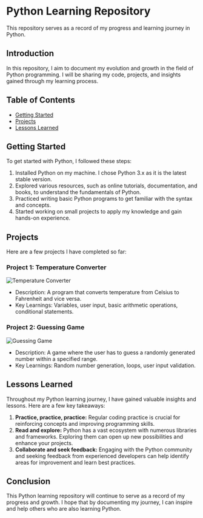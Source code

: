 # Python Learning Repository

This repository serves as a record of my progress and learning journey in Python.

## Introduction

In this repository, I aim to document my evolution and growth in the field of Python programming. I will be sharing my code, projects, and insights gained through my learning process.

## Table of Contents

- [Getting Started](#getting-started)
- [Projects](#projects)
- [Lessons Learned](#lessons-learned)

## Getting Started

To get started with Python, I followed these steps:

1. Installed Python on my machine. I chose Python 3.x as it is the latest stable version.
2. Explored various resources, such as online tutorials, documentation, and books, to understand the fundamentals of Python.
3. Practiced writing basic Python programs to get familiar with the syntax and concepts.
4. Started working on small projects to apply my knowledge and gain hands-on experience.

## Projects

Here are a few projects I have completed so far:

### Project 1: Temperature Converter

![Temperature Converter](temperature_converter.png)

- Description: A program that converts temperature from Celsius to Fahrenheit and vice versa.
- Key Learnings: Variables, user input, basic arithmetic operations, conditional statements.

### Project 2: Guessing Game

![Guessing Game](guessing_game.png)

- Description: A game where the user has to guess a randomly generated number within a specified range.
- Key Learnings: Random number generation, loops, user input validation.

## Lessons Learned

Throughout my Python learning journey, I have gained valuable insights and lessons. Here are a few key takeaways:

1. **Practice, practice, practice:** Regular coding practice is crucial for reinforcing concepts and improving programming skills.
2. **Read and explore:** Python has a vast ecosystem with numerous libraries and frameworks. Exploring them can open up new possibilities and enhance your projects.
3. **Collaborate and seek feedback:** Engaging with the Python community and seeking feedback from experienced developers can help identify areas for improvement and learn best practices.

## Conclusion

This Python learning repository will continue to serve as a record of my progress and growth. I hope that by documenting my journey, I can inspire and help others who are also learning Python.

